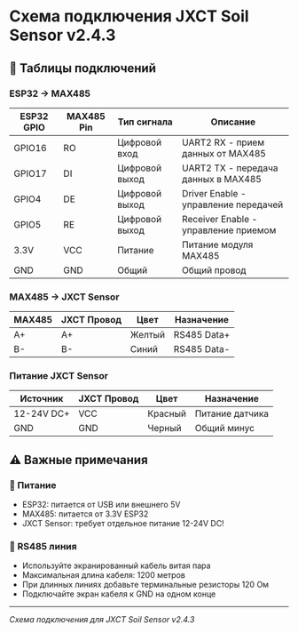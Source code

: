 # Схема подключения JXCT Soil Sensor v2.4.3

## 🔌 Таблицы подключений

### ESP32 → MAX485
| ESP32 GPIO | MAX485 Pin | Тип сигнала | Описание |
|------------|------------|-------------|----------|
| GPIO16     | RO         | Цифровой вход | UART2 RX - прием данных от MAX485 |
| GPIO17     | DI         | Цифровой выход | UART2 TX - передача данных в MAX485 |
| GPIO4      | DE         | Цифровой выход | Driver Enable - управление передачей |
| GPIO5      | RE         | Цифровой выход | Receiver Enable - управление приемом |
| 3.3V       | VCC        | Питание | Питание модуля MAX485 |
| GND        | GND        | Общий | Общий провод |

### MAX485 → JXCT Sensor
| MAX485 | JXCT Провод | Цвет | Назначение |
|--------|-------------|------|------------|
| A+     | A+          | Желтый | RS485 Data+ |
| B-     | B-          | Синий | RS485 Data- |

### Питание JXCT Sensor
| Источник | JXCT Провод | Цвет | Назначение |
|----------|-------------|------|------------|
| 12-24V DC+ | VCC | Красный | Питание датчика |
| GND | GND | Черный | Общий минус |

## ⚠️ Важные примечания

### 🔋 Питание
- ESP32: питается от USB или внешнего 5V
- MAX485: питается от 3.3V ESP32
- JXCT Sensor: требует отдельное питание 12-24V DC!

### 📡 RS485 линия
- Используйте экранированный кабель витая пара
- Максимальная длина кабеля: 1200 метров
- При длинных линиях добавьте терминальные резисторы 120 Ом
- Подключайте экран кабеля к GND на одном конце

---

*Схема подключения для JXCT Soil Sensor v2.4.3* 